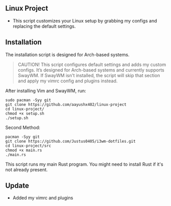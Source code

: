 ## Linux Project
- This script customizes your Linux setup by grabbing my configs and replacing the default settings.

## Installation

The installation script is designed for Arch-based systems.

> CAUTION!
> This script configures default settings and adds my custom configs. It’s designed for Arch-based systems and currently supports SwayWM. If SwayWM isn't installed, the script will skip that section and apply my vimrc config and plugins instead.

After installing Vim and SwayWM, run:

```shell
sudo pacman -Syy git
git clone https://github.com/aayushx402/linux-project
cd linux-project/
chmod +x setup.sh
./setup.sh
```

Second Method:

```shell
pacman -Syy git
git clone https://github.com/Justus0405/i3wm-dotfiles.git
cd linux-project/src
chmod +x main.rs
./main.rs
```

This script runs my main Rust program. You might need to install Rust if it's not already present.


## Update
- Added my vimrc and plugins
